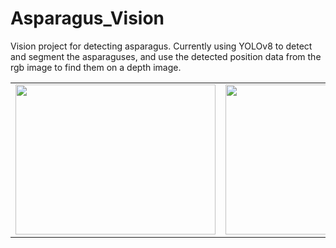 # Asparagus_Vision
Vision project for detecting asparagus. Currently using YOLOv8 to detect and segment the asparaguses, and use the detected position data from the rgb image to find them on a depth image. 

<table>
  <tr>
    <td><img src="https://github.com/Gimpely/Asparagus_Vision/assets/22889949/46395a19-9e10-4c0e-a506-500930c9a801" width="320" height="240"/></td>
    <td><img src="https://github.com/Gimpely/Asparagus_Vision/assets/22889949/7d6bf51a-4f47-455d-bb5d-c4bcf5eace16" width="320" height="240"/></td>
  </tr>
</table>

